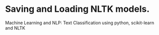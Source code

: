 # Saving and Loading NLTK models.
Machine Learning and NLP: Text Classification using python, scikit-learn and NLTK